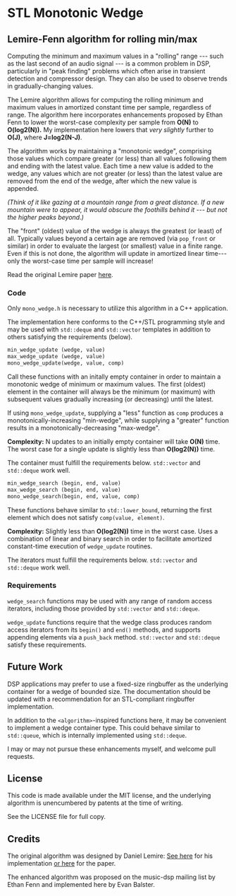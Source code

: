 # STL Monotonic Wedge

## Lemire-Fenn algorithm for rolling min/max

Computing the minimum and maximum values in a "rolling" range --- such as the last second of an audio signal --- is a common problem in DSP, particularly in "peak finding" problems which often arise in transient detection and compressor design.  They can also be used to observe trends in gradually-changing values.

The Lemire algorithm allows for computing the rolling minimum and maximum values in amortized constant time per sample, regardless of range.  The algorithm here incorporates enhancements proposed by Ethan Fenn to lower the worst-case complexity per sample from **O(N)** to **O(log2(N)).**  My implementation here lowers that _very slightly_ further to **O(J)**, where **J=log2(N-J)**.

The algorithm works by maintaining a "monotonic wedge", comprising those values which compare greater (or less) than all values following them and ending with the latest value.  Each time a new value is added to the wedge, any values which are not greater (or less) than the latest value are removed from the end of the wedge, after which the new value is appended.

_(Think of it like gazing at a mountain range from a great distance.  If a new mountain were to appear, it would obscure the foothills behind it --- but not the higher peaks beyond.)_

The "front" (oldest) value of the wedge is always the greatest (or least) of all.  Typically values beyond a certain age are removed (via `pop_front` or similar) in order to evaluate the largest (or smallest) value in a finite range.  Even if this is not done, the algorithm will update in amortized linear time---only the worst-case time per sample will increase!

Read the original Lemire paper [here](https://arxiv.org/abs/cs/0610046).


### Code

Only `mono_wedge.h` is necessary to utilize this algorithm in a C++ application.

The implementation here conforms to the C++/STL programming style and may be used with `std::deque` and `std::vector` templates in addition to others satisfying the requirements (below).


```python
min_wedge_update (wedge, value)
max_wedge_update (wedge, value)
mono_wedge_update(wedge, value, comp)
```

Call these functions with an initally empty container in order to maintain a monotonic wedge of minimum or maximum values.  The first (oldest) element in the container will always be the minimum (or maximum) with subsequent values gradually increasing (or decreasing) until the latest.

If using `mono_wedge_update`, supplying a "less" function as `comp` produces a monotonically-increasing "min-wedge", while supplying a "greater" function results in a monotonically-decreasing "max-wedge".

**Complexity:**  N updates to an initially empty container will take **O(N)** time.  The worst case for a single update is slightly less than **O(log2(N))** time.

The container must fulfill the requirements below.  `std::vector` and `std::deque` work well.


```python
min_wedge_search (begin, end, value)
max_wedge_search (begin, end, value)
mono_wedge_search(begin, end, value, comp)
```

These functions behave similar to `std::lower_bound`, returning the first element which does not satisfy `comp(value, element)`.

**Complexity:**  Slightly less than **O(log2(N))** time in the worst case.  Uses a combination of linear and binary search in order to facilitate amortized constant-time execution of `wedge_update` routines.

The iterators must fulfill the requirements below.  `std::vector` and `std::deque` work well.


### Requirements

`wedge_search` functions may be used with any range of random access iterators, including those provided by `std::vector` and `std::deque`.

`wedge_update` functions require that the wedge class produces random access iterators from its `begin()` and `end()` methods, and supports appending elements via a `push_back` method.  `std::vector` and `std::deque` satisfy these requirements.


## Future Work

DSP applications may prefer to use a fixed-size ringbuffer as the underlying container for a wedge of bounded size.  The documentation should be updated with a recommendation for an STL-compliant ringbuffer implementation.

In addition to the `<algorithm>`-inspired functions here, it may be convenient to implement a wedge container type.  This could behave similar to `std::queue`, which is internally implemented using `std::deque`.

I may or may not pursue these enhancements myself, and welcome pull requests.


## License

This code is made available under the MIT license, and the underlying algorithm is unencumbered by patents at the time of writing.

See the LICENSE file for full copy.


## Credits

The original algorithm was designed by Daniel Lemire:  [See here](https://github.com/lemire/runningmaxmin) for his implementation [or here](https://arxiv.org/abs/cs/0610046) for the paper.

The enhanced algorithm was proposed on the music-dsp mailing list by Ethan Fenn and implemented here by Evan Balster.
